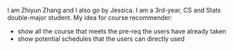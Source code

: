 I am Zhiyun Zhang and I also go by Jessica. I am a 3rd-year, CS and Stats double-major student. 
My idea for course recommender:
  - show all the course that meets the pre-req the users have already taken
  - show potential schedules that the users can directly used
